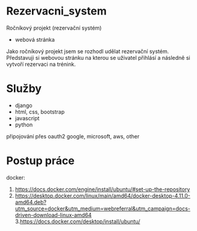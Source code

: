 # Rezervacni_system
 Ročníkový projekt (rezervační systém)
 
 - webová stránka
 
 Jako ročníkový projekt jsem se rozhodl udělat rezervační systém.\
 Představuji si webovou stránku na kterou se uživatel přihlásí a následně si vytvoří rezervaci na trénink.
 
# Služby
- django
- html, css, bootstrap
- javascript
- python

připojování přes oauth2 google, microsoft, aws, other

# Postup práce
docker:
1. https://docs.docker.com/engine/install/ubuntu/#set-up-the-repository
2. https://desktop.docker.com/linux/main/amd64/docker-desktop-4.11.0-amd64.deb?utm_source=docker&utm_medium=webreferral&utm_campaign=docs-driven-download-linux-amd64
3.https://docs.docker.com/desktop/install/ubuntu/

